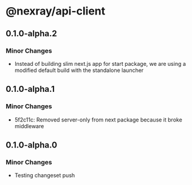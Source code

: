 # @nexray/api-client

## 0.1.0-alpha.2

### Minor Changes

-   Instead of building slim next.js app for start package, we are using a modified default build with the standalone launcher

## 0.1.0-alpha.1

### Minor Changes

-   5f2c11c: Removed server-only from next package because it broke middleware

## 0.1.0-alpha.0

### Minor Changes

-   Testing changeset push
